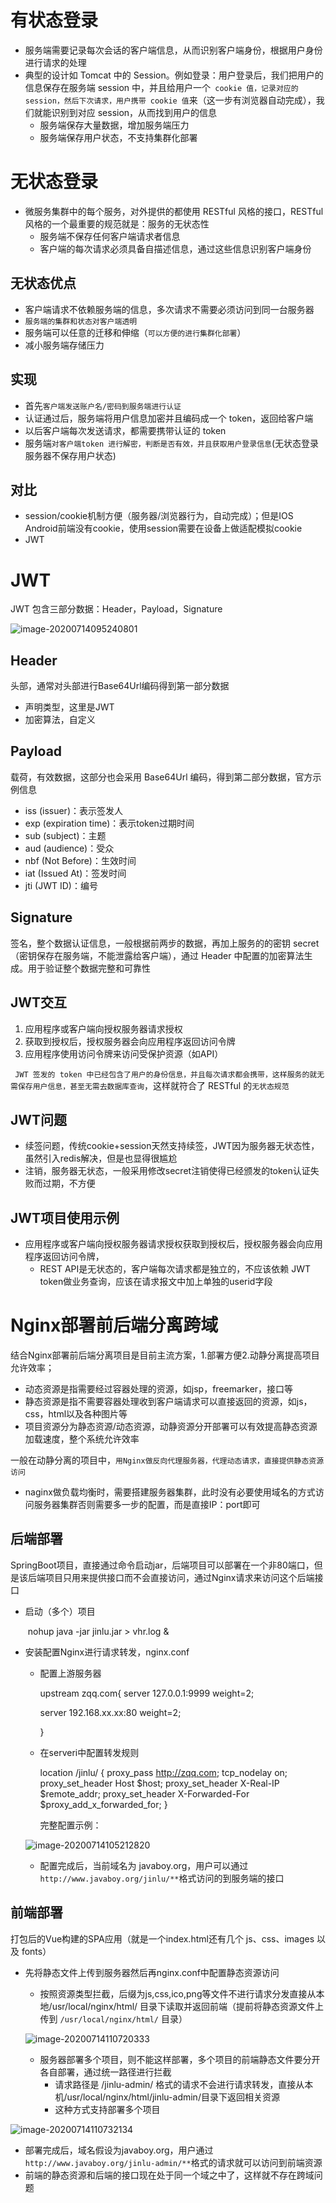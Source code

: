 # 有状态登录

- 服务端需要记录每次会话的客户端信息，从而识别客户端身份，根据用户身份进行请求的处理
- 典型的设计如 Tomcat 中的 Session。例如登录：用户登录后，我们把用户的信息保存在服务端 session 中，并且给用户一个` cookie 值，记录对应的 session，然后下次请求，用户携带 cookie 值`来（这一步有浏览器自动完成），我们就能识别到对应 session，从而找到用户的信息
  - 服务端保存大量数据，增加服务端压力
  - 服务端保存用户状态，不支持集群化部署

# 无状态登录

- 微服务集群中的每个服务，对外提供的都使用 RESTful 风格的接口，RESTful 风格的一个最重要的规范就是：服务的无状态性
  - 服务端不保存任何客户端请求者信息
  - 客户端的每次请求必须具备自描述信息，通过这些信息识别客户端身份

## 无状态优点

- 客户端请求不依赖服务端的信息，多次请求不需要必须访问到同一台服务器
- `服务端的集群和状态对客户端透明`
- 服务端可以任意的迁移和伸缩（`可以方便的进行集群化部署`）
- 减小服务端存储压力

## 实现

- 首先`客户端发送账户名/密码到服务端进行认证`
- 认证通过后，服务端将用户信息加密并且编码成一个 token，返回给客户端
- 以后客户端每次发送请求，都需要携带认证的 token
- 服务端`对客户端token 进行解密，判断是否有效，并且获取用户登录信息`(无状态登录服务器不保存用户状态)



## 对比

- session/cookie机制方便（服务器/浏览器行为，自动完成）；但是IOS Android前端没有cookie，使用session需要在设备上做适配模拟cookie
- JWT





# JWT

JWT 包含三部分数据：Header，Payload，Signature	

![image-20200714095240801](C:\Users\Administrator\AppData\Roaming\Typora\typora-user-images\image-20200714095240801.png)

## Header

头部，通常对头部进行Base64Url编码得到第一部分数据

- 声明类型，这里是JWT
- 加密算法，自定义

## Payload

载荷，有效数据，这部分也会采用 Base64Url 编码，得到第二部分数据，官方示例信息

- iss (issuer)：表示签发人
- exp (expiration time)：表示token过期时间
- sub (subject)：主题
- aud (audience)：受众
- nbf (Not Before)：生效时间
- iat (Issued At)：签发时间
- jti (JWT ID)：编号



## Signature

签名，整个数据认证信息，一般根据前两步的数据，再加上服务的的密钥 secret（密钥保存在服务端，不能泄露给客户端），通过 Header 中配置的加密算法生成。用于验证整个数据完整和可靠性



## JWT交互

1. 应用程序或客户端向授权服务器请求授权
2. 获取到授权后，授权服务器会向应用程序返回访问令牌
3. 应用程序使用访问令牌来访问受保护资源（如API）

` JWT 签发的 token 中已经包含了用户的身份信息，并且每次请求都会携带，这样服务的就无需保存用户信息，甚至无需去数据库查询`，这样就符合了 RESTful 的`无状态规范`



## JWT问题

- 续签问题，传统cookie+session天然支持续签，JWT因为服务器无状态性，虽然引入redis解决，但是也显得很尴尬
- 注销，服务器无状态，一般采用修改secret注销使得已经颁发的token认证失败而过期，不方便 



## JWT项目使用示例

- 应用程序或客户端向授权服务器请求授权获取到授权后，授权服务器会向应用程序返回访问令牌，
  - REST API是无状态的，客户端每次请求都是独立的，不应该依赖 JWT token做业务查询，应该在请求报文中加上单独的userid字段

# Nginx部署前后端分离跨域

结合Nginx部署前后端分离项目是目前主流方案，1.部署方便2.动静分离提高项目允许效率；

- 动态资源是指需要经过容器处理的资源，如jsp，freemarker，接口等
- 静态资源是指不需要容器处理收到客户端请求可以直接返回的资源，如js，css，html以及各种图片等
- 项目资源分为静态资源/动态资源，动静资源分开部署可以有效提高静态资源加载速度，整个系统允许效率

一般在动静分离的项目中，`用Nginx做反向代理服务器，代理动态请求，直接提供静态资源访问`

- naginx做负载均衡时，需要搭建服务器集群，此时没有必要使用域名的方式访问服务器集群否则需要多一步的配置，而是直接IP：port即可

## 后端部署

SpringBoot项目，直接通过命令启动jar，后端项目可以部署在一个非80端口，但是该后端项目只用来提供接口而不会直接访问，通过Nginx请求来访问这个后端接口

- 启动（多个）项目

  ​	nohup java -jar jinlu.jar > vhr.log &

- 安装配置Nginx进行请求转发，nginx.conf

  - 配置上游服务器

    upstream zqq.com{
      server 127.0.0.1:9999 weight=2;

      server 192.168.xx.xx:80 weight=2;

    }

  - 在serveri中配置转发规则

    location /jinlu/ {
      proxy_pass http://zqq.com;
      tcp_nodelay     on;
      proxy_set_header Host            $host;
      proxy_set_header X-Real-IP       $remote_addr;
      proxy_set_header X-Forwarded-For $proxy_add_x_forwarded_for;
    }

    完整配置示例：

  ![image-20200714105212820](C:\Users\Administrator\AppData\Roaming\Typora\typora-user-images\image-20200714105212820.png)

  - 配置完成后，当前域名为 javaboy.org，用户可以通过 `http://www.javaboy.org/jinlu/**`格式访问的到服务端的接口

## 前端部署

打包后的Vue构建的SPA应用（就是一个index.html还有几个 js、css、images 以及 fonts）

- 先将静态文件上传到服务器然后再nginx.conf中配置静态资源访问

  - 按照资源类型拦截，后缀为js,css,ico,png等文件不进行请求分发直接从本地/usr/local/nginx/html/ 目录下读取并返回前端（提前将静态资源文件上传到 `/usr/local/nginx/html/` 目录）

  ![image-20200714110720333](C:\Users\Administrator\AppData\Roaming\Typora\typora-user-images\image-20200714110720333.png)

  - 服务器部署多个项目，则不能这样部署，多个项目的前端静态文件要分开各自部署，通过统一路径进行拦截
    - 请求路径是 /jinlu-admin/ 格式的请求不会进行请求转发，直接从本机/usr/local/nginx/html/jinlu-admin/目录下返回相关资源
    - 这种方式支持部署多个项目

![image-20200714110732134](C:\Users\Administrator\AppData\Roaming\Typora\typora-user-images\image-20200714110732134.png)

- 部署完成后，域名假设为javaboy.org，用户通过 `http://www.javaboy.org/jinlu-admin/**`格式的请求就可以访问到前端资源
- 前端的静态资源和后端的接口现在处于同一个域之中了，这样就不存在跨域问题

